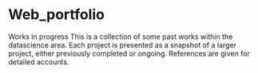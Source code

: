 # Web_portfolio
Works in progress
This is a collection of some past works within the datascience area.
Each project is presented as a snapshot of a larger project, either previously completed or ongoing.
References are given for detailed accounts.
